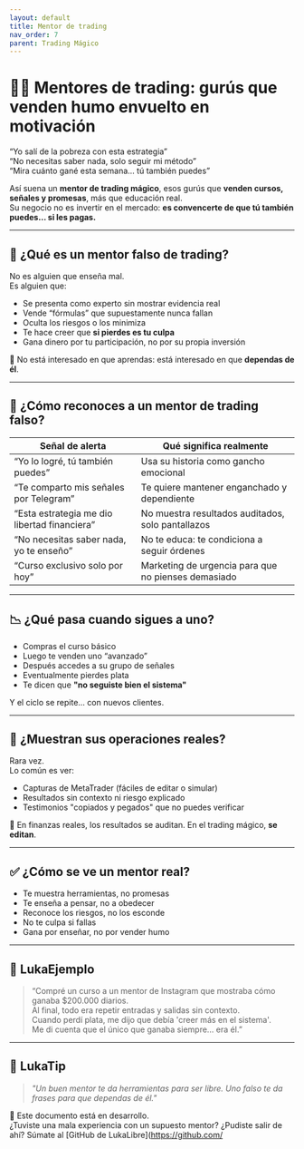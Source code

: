 ```yaml
---
layout: default
title: Mentor de trading
nav_order: 7
parent: Trading Mágico
---
```


# 👨‍🏫 Mentores de trading: gurús que venden humo envuelto en motivación

“Yo salí de la pobreza con esta estrategia”  
“No necesitas saber nada, solo seguir mi método”  
“Mira cuánto gané esta semana… tú también puedes”

Así suena un **mentor de trading mágico**, esos gurús que **venden cursos, señales y promesas**, más que educación real.  
Su negocio no es invertir en el mercado: **es convencerte de que tú también puedes… si les pagas.**

---

## 🧠 ¿Qué es un mentor falso de trading?

No es alguien que enseña mal.  
Es alguien que:

- Se presenta como experto sin mostrar evidencia real
- Vende “fórmulas” que supuestamente nunca fallan
- Oculta los riesgos o los minimiza
- Te hace creer que **si pierdes es tu culpa**
- Gana dinero por tu participación, no por su propia inversión

📌 No está interesado en que aprendas: está interesado en que **dependas de él**.

---

## 🎯 ¿Cómo reconoces a un mentor de trading falso?

| Señal de alerta                                | Qué significa realmente                              |
|------------------------------------------------|-------------------------------------------------------|
| “Yo lo logré, tú también puedes”               | Usa su historia como gancho emocional                |
| “Te comparto mis señales por Telegram”         | Te quiere mantener enganchado y dependiente          |
| “Esta estrategia me dio libertad financiera”   | No muestra resultados auditados, solo pantallazos    |
| “No necesitas saber nada, yo te enseño”        | No te educa: te condiciona a seguir órdenes          |
| “Curso exclusivo solo por hoy”                 | Marketing de urgencia para que no pienses demasiado  |

---

## 📉 ¿Qué pasa cuando sigues a uno?

- Compras el curso básico  
- Luego te venden uno “avanzado”  
- Después accedes a su grupo de señales  
- Eventualmente pierdes plata  
- Te dicen que **"no seguiste bien el sistema"**

Y el ciclo se repite… con nuevos clientes.

---

## 🧾 ¿Muestran sus operaciones reales?

Rara vez.  
Lo común es ver:

- Capturas de MetaTrader (fáciles de editar o simular)
- Resultados sin contexto ni riesgo explicado
- Testimonios "copiados y pegados" que no puedes verificar

📌 En finanzas reales, los resultados se auditan. En el trading mágico, **se editan**.

---

## ✅ ¿Cómo se ve un mentor real?

- Te muestra herramientas, no promesas
- Te enseña a pensar, no a obedecer
- Reconoce los riesgos, no los esconde
- No te culpa si fallas
- Gana por enseñar, no por vender humo

---

## 💬 LukaEjemplo

> “Compré un curso a un mentor de Instagram que mostraba cómo ganaba $200.000 diarios.  
> Al final, todo era repetir entradas y salidas sin contexto.  
> Cuando perdí plata, me dijo que debía 'creer más en el sistema'.  
> Me di cuenta que el único que ganaba siempre… era él.”

---

## 🧠 LukaTip

> *"Un buen mentor te da herramientas para ser libre. Uno falso te da frases para que dependas de él."*

📌 Este documento está en desarrollo.  
¿Tuviste una mala experiencia con un supuesto mentor? ¿Pudiste salir de ahí? Súmate al [GitHub de LukaLibre](https://github.com/
